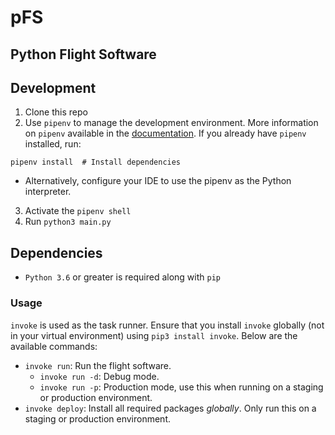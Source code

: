 # pFS
## Python Flight Software

## Development
1. Clone this repo
2. Use `pipenv` to manage the development environment.
More information on `pipenv` available in the [documentation](https://pipenv.readthedocs.io/en/latest/).
If you already have `pipenv` installed, run:
```
pipenv install  # Install dependencies
```
* Alternatively, configure your IDE to use the pipenv as the Python interpreter.
3. Activate the `pipenv shell`
4. Run `python3 main.py`

## Dependencies
- `Python 3.6` or greater is required along with `pip`
### Usage
`invoke` is used as the task runner.
Ensure that you install `invoke` globally (not in your virtual environment) using `pip3 install invoke`.
Below are the available commands:

- `invoke run`: Run the flight software.
    - `invoke run -d`: Debug mode.
    - `invoke run -p`: Production mode, use this when running on a staging or production environment.
- `invoke deploy`: Install all required packages _globally_. Only run this on a staging or production environment.